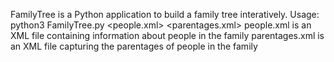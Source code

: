 FamilyTree is a Python application to build a family tree interatively.
Usage: python3 FamilyTree.py <people.xml> <parentages.xml>
       people.xml is an XML file containing information about people in the family
       parentages.xml is an XML file capturing the parentages of people in the family
